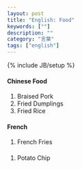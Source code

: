 ```yaml
---
layout: post
title: "English: Food"
keywords: [""]
description: ""
category: "言葉"
tags: ["english"]
---
```

{% include JB/setup %}


#### Chinese Food
1. Braised Pork
2. Fried Dumplings
3. Fried Rice


#### French
1. French Fries

####
1. Potato Chip
